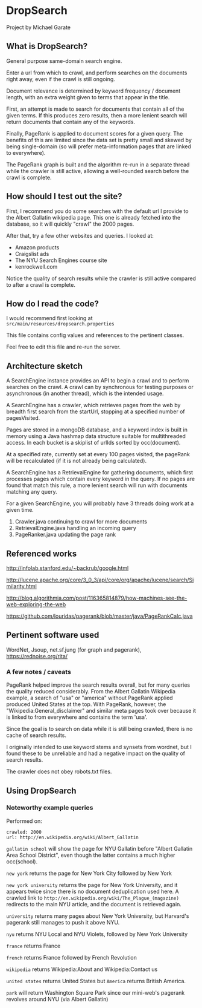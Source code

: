 # DropSearch
Project by Michael Garate

## What is DropSearch?

General purpose same-domain search engine. 

Enter a url from which to crawl, and perform searches on the documents right away, even if the crawl is still ongoing. 

Document relevance is determined by keyword frequency / document length, with an extra weight given to terms that appear in the title. 

First, an attempt is made to search for documents that contain all of the given terms. If this produces zero results, then a more lenient search will return documents that contain any of the keywords. 

Finally, PageRank is applied to document scores for a given query. The benefits of this are limited since the data set is pretty small and skewed by being single-domain (so will prefer meta-information pages that are linked to everywhere). 

The PageRank graph is built and the algorithm re-run in a separate thread while the crawler is still active, allowing a well-rounded search before the crawl is complete. 

## How should I test out the site?

First, I recommend you do some searches with the default url I provide to the Albert Gallatin wikipedia page. This one is already fetched into the database, so it will quickly "crawl" the 2000 pages. 

After that, try a few other websites and queries. 
I looked at:

- Amazon products
- Craigslist ads
- The NYU Search Engines course site
- kenrockwell.com

Notice the quality of search results while the crawler is still active compared to after a crawl is complete. 

## How do I read the code?

I would recommend first looking at ```src/main/resources/dropsearch.properties```

This file contains config values and references to the pertinent classes. 

Feel free to edit this file and re-run the server. 

## Architecture sketch

A SearchEngine instance provides an API to begin a crawl and to perform searches on the crawl. A crawl can by synchronous for testing purposes or asynchronous (in another thread), which is the intended usage. 

A SearchEngine has a crawler, which retrieves pages from the web by breadth first search from the startUrl, stopping at a specified number of pagesVisited. 

Pages are stored in a mongoDB database, and a keyword index is built in memory using a Java hashmap data structure suitable for multithreaded access. In each bucket is a skiplist of urlIds sorted by occ(document). 

At a specified rate, currently set at every 100 pages visited, the pageRank will be recalculated (if it is not already being calculated). 

A SearchEngine has a RetrievalEngine for gathering documents, which first processes pages which contain every keyword in the query. If no pages are found that match this rule, a more lenient search will run with documents matching any query. 

For a given SearchEngine, you will probably have 3 threads doing work at a given time. 

1. Crawler.java continuing to crawl for more documents
2. RetrievalEngine.java handling an incoming query
3. PageRanker.java updating the page rank

## Referenced works

http://infolab.stanford.edu/~backrub/google.html

http://lucene.apache.org/core/3_0_3/api/core/org/apache/lucene/search/Similarity.html

http://blog.algorithmia.com/post/116365814879/how-machines-see-the-web-exploring-the-web

https://github.com/louridas/pagerank/blob/master/java/PageRankCalc.java

## Pertinent software used

WordNet, Jsoup, net.sf.jung (for graph and pagerank), https://rednoise.org/rita/

### A few notes / caveats

PageRank helped improve the search results overall, but for many queries the quality reduced considerably. From the Albert Gallatin Wikipedia example, a search of "usa" or "america" without PageRank applied produced United States at the top. With PageRank, however, the "Wikipedia:General_disclaimer" and similar meta pages took over because it is linked to from everywhere and contains the term 'usa'. 

Since the goal is to search on data while it is still being crawled, there is no cache of search results. 

I originally intended to use keyword stems and synsets from wordnet, but I found these to be unreliable and had a negative impact on the quality of search results.

The crawler does not obey robots.txt files. 

## Using DropSearch

### Noteworthy example queries

Performed on:
```
crawled: 2000
url: http://en.wikipedia.org/wiki/Albert_Gallatin
```

```gallatin school``` will show the page for NYU Gallatin before "Albert Gallatin Area School District", even though the latter contains a much higher occ(school). 

```new york``` returns the page for New York City followed by New York

```new york university``` returns the page for New York University, and it appears twice since there is no document deduplication used here. A crawled link to ```http://en.wikipedia.org/wiki/The_Plague_(magazine)``` redirects to the main NYU article, and the document is retrieved again. 

```university``` returns many pages about New York University, but Harvard's pagerank still manages to push it above NYU. 

```nyu``` returns NYU Local and NYU Violets, followed by New York University

```france``` returns France

```french``` returns France followed by French Revolution

```wikipedia``` returns Wikipedia:About and Wikipedia:Contact us

```united states``` returns United States but ```America``` returns British America. 

```park``` will return Washington Square Park since our mini-web's pagerank revolves around NYU (via Albert Gallatin)

